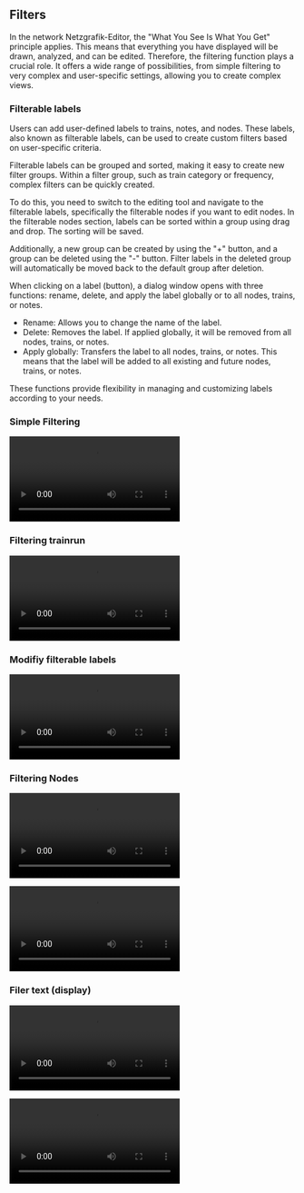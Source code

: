 ## Filters

In the network Netzgrafik-Editor, the "What You See Is What You Get" principle applies.
This means that everything you have displayed will be drawn, analyzed, and can be edited.
Therefore, the filtering function plays a crucial role. It offers a wide range of possibilities,
from simple filtering to very complex and user-specific settings, allowing you to create complex
views.

### Filterable labels

Users can add user-defined labels to trains, notes, and nodes.
These labels, also known as filterable labels, can be used to create custom filters based on
user-specific criteria.

Filterable labels can be grouped and sorted, making it easy to create new filter groups.
Within a filter group, such as train category or frequency, complex filters can be quickly created.

To do this, you need to switch to the editing tool and navigate to the filterable labels,
specifically the filterable nodes if you want to edit nodes. In the filterable nodes section,
labels can be sorted within a group using drag and drop. The sorting will be saved.

Additionally, a new group can be created by using the "+" button,
and a group can be deleted using the "-" button. Filter labels in the deleted group
will automatically be moved back to the default group after deletion.

When clicking on a label (button), a dialog window opens with three functions: rename, delete, and
apply the label globally or to all nodes, trains, or notes.

- Rename: Allows you to change the name of the label.
- Delete: Removes the label. If applied globally, it will be removed from all nodes, trains, or
  notes.
- Apply globally: Transfers the label to all nodes, trains, or notes. This means that the label will
  be added to all existing and future nodes, trains, or notes.

These functions provide flexibility in managing and customizing labels according to your needs.

### Simple Filtering

![''](./animated_images/2024-1-25-Filtering-001.mp4)

### Filtering trainrun

![''](./animated_images/2024-1-25-Filtering-002.mp4)

### Modifiy filterable labels

![''](./animated_images/2024-1-25-Filtering-Modify_Labelgroups_003.mp4)

### Filtering Nodes

![''](./animated_images/2024-1-25-Filtering-NodeLabels_Editing.mp4)

![''](./animated_images/2024-1-25-Filtering-NodeLabels_Editing-FilterOnOff.mp4)

### Filer text (display)

![''](./animated_images/2024-1-25-Filtering-Display_Text.mp4)

![''](./animated_images/2024-1-25-Filtering-Display_Text-001.mp4)

